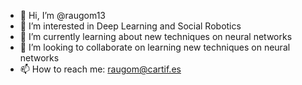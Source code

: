 - 👋 Hi, I’m @raugom13
- 👀 I’m interested in Deep Learning and Social Robotics
- 🌱 I’m currently learning about new techniques on neural networks
- 💞️ I’m looking to collaborate on learning new techniques on neural networks
- 📫 How to reach me: raugom@cartif.es

<!---
raugom13/raugom13 is a ✨ special ✨ repository because its `README.md` (this file) appears on your GitHub profile.
You can click the Preview link to take a look at your changes.
--->
